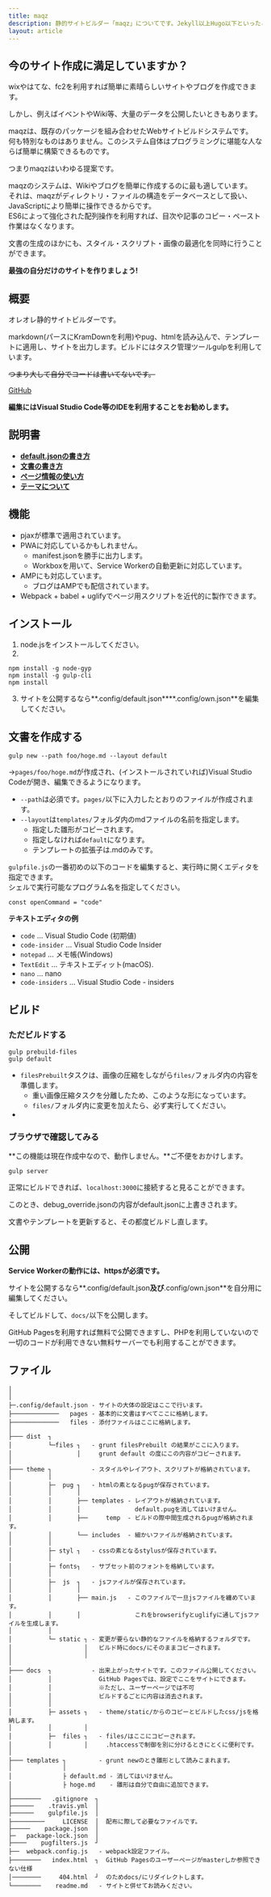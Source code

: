 ```yaml
---
title: maqz
description: 静的サイトビルダー「maqz」についてです。Jekyll以上Hugo以下といったところ。テーマの少なさが難点。
layout: article
---
```


## 今のサイト作成に満足していますか？

wixやはてな、fc2を利用すれば簡単に素晴らしいサイトやブログを作成できます。

しかし、例えばイベントやWiki等、大量のデータを公開したいときもあります。

maqzは、既存のパッケージを組み合わせたWebサイトビルドシステムです。  
何も特別なものはありません。このシステム自体はプログラミングに堪能な人ならば簡単に構築できるものです。  

つまりmaqzはいわゆる提案です。

maqzのシステムは、Wikiやブログを簡単に作成するのに最も適しています。  
それは、maqzがディレクトリ・ファイルの構造をデータベースとして扱い、JavaScriptにより簡単に操作できるからです。  
ES6によって強化された配列操作を利用すれば、目次や記事のコピー・ペースト作業はなくなります。

文書の生成のほかにも、スタイル・スクリプト・画像の最適化を同時に行うことができます。

**最強の自分だけのサイトを作りましょう!**

## 概要

オレオレ静的サイトビルダーです。

markdown(パースにKramDownを利用)やpug、htmlを読み込んで、テンプレートに適用し、サイトを出力します。ビルドにはタスク管理ツールgulpを利用しています。

~~つまり大して自分でコードは書いてないです。~~

[GitHub](https://github.com/tamaina/tamaina.github.io)

**編集にはVisual Studio Code等のIDEを利用することをお勧めします。**

## 説明書

- **[default.jsonの書き方](configulation)**
- **[文書の書き方](howtowrite)**
- **[ページ情報の使い方](pages)**
- **[テーマについて](theme)**

## 機能

- pjaxが標準で適用されています。
- PWAに対応しているかもしれません。
  * manifest.jsonを勝手に出力します。
  * Workboxを用いて、Service Workerの自動更新に対応しています。
- AMPにも対応しています。
  * ブログはAMPでも配信されています。
- Webpack + babel + uglifyでページ用スクリプトを近代的に製作できます。

## インストール

1. node.jsをインストールしてください。
2. 
```
npm install -g node-gyp
npm install -g gulp-cli
npm install
```

3. サイトを公開するなら**.config/default.json****.config/own.json**を編集してください。

## 文書を作成する

```
gulp new --path foo/hoge.md --layout default
```
→`pages/foo/hoge.md`が作成され、(インストールされていれば)Visual Studio Codeが開き、編集できるようになります。

- `--path`は必須です。`pages/`以下に入力したとおりのファイルが作成されます。
- `--layout`は`templates/`フォルダ内のmdファイルの名前を指定します。
  * 指定した雛形がコピーされます。
  * 指定しなければ`default`になります。
  * テンプレートの拡張子は.mdのみです。

`gulpfile.js`の一番初めの以下のコードを編集すると、実行時に開くエディタを指定できます。  
シェルで実行可能なプログラム名を指定してください。

```
const openCommand = "code"
```

**テキストエディタの例**

- `code` … Visual Studio Code (初期値)
- `code-insider` … Visual Studio Code Insider
- `notepad` … メモ帳(Windows)
- `TextEdit` … テキストエディット(macOS).
- `nano` … nano
- `code-insiders` … Visual Studio Code - insiders

## ビルド

### ただビルドする

```
gulp prebuild-files
gulp default
```

- `filesPrebuilt`タスクは、画像の圧縮をしながら`files/`フォルダ内の内容を準備します。
  * 重い画像圧縮タスクを分離したため、このような形になっています。
  * `files/`フォルダ内に変更を加えたら、必ず実行してください。
- 

### ブラウザで確認してみる

**この機能は現在作成中なので、動作しません。**ご不便をおかけします。

```
gulp server
```

正常にビルドできれば、`localhost:3000`に接続すると見ることができます。

このとき、debug_override.jsonの内容がdefault.jsonに上書きされます。

文書やテンプレートを更新すると、その都度ビルドし直します。

## 公開

**Service Workerの動作には、httpsが必須です。**

サイトを公開するなら**.config/default.json**及び**.config/own.json**を自分用に編集してください。

そしてビルドして、`docs/`以下を公開します。

GitHub Pagesを利用すれば無料で公開できますし、PHPを利用していないので一切のコードが利用できない無料サーバーでも利用することができます。

## ファイル

```
│ 
│
├─.config/default.json - サイトの大体の設定はここで行います。
├─────────────   pages - 基本的に文書はすべてここに格納します。
├─────────────   files - 添付ファイルはここに格納します。
│
├─── dist  ┐
│          └─files ┐   - grunt filesPrebuilt の結果がここに入ります。
│                  │     grunt default の度にこの内容がコピーされます。
│
├─── theme ┐           - スタイルやレイアウト、スクリプトが格納されています。
│          │
│          ├─  pug ┐   - htmlの素となるpugが保存されています。
│          │       │
│          │       ├── templates - レイアウトが格納されています。
│          │       │               default.pugを消してはいけません。
│          │       ├──     temp  - ビルドの際中間生成されるpugが格納されます。
│          │       └── includes  - 細かいファイルが格納されています。
│          │
│          ├─ styl ┐   - cssの素となるstylusが保存されています。
│          │
│          ├─ fonts┐   - サブセット前のフォントを格納しています。
│          │
│          ├─  js  ┐   - jsファイルが保存されています。
│          │       │
│          │       ├── main.js   - このファイルで一旦jsファイルを纏めています。
│          │       │               これをbrowserifyとuglifyに通してjsファイルを生成します。
│          │
│          └─ static ┐ - 変更が要らない静的なファイルを格納するフォルダです。
│                    │   ビルド時にdocs/にそのままコピーされます。
│                    │
│
├─── docs  ┐           - 出来上がったサイトです。このファイル公開してください。
│          │             GitHub Pagesでは、設定でここをサイトにできます。
│          │             ※ただし、ユーザーページでは不可
│          │             ビルドするごとに内容は消去されます。
│          │
│          ├─ assets ┐   - theme/static/からのコピーとビルドしたcss/jsを格納します。
│          │         │
│          ├─  files ┐   - files/はここにコピーされます。
│          │         │     .htaccessで制御を別に分けるときにとくに便利です。
│
├─── templates ┐         - grunt newのとき雛形として読みこまれます。
│              │
│              ├ default.md - 消してはいけません。
│              ├ hoge.md    - 雛形は自分で自由に追加できます。
│
├────────   .gitignore  ┐
├──────    .travis.yml  │
├──────    gulpfile.js  │
├─────────     LICENSE  │  配布に際して必要なファイルです。
├─────    package.json  │
├─   package-lock.json  │
├────    pugfilters.js  ┘
├──  webpack.config.js   - webpack設定ファイル。
├────────   index.html  ┐  GitHub Pagesのユーザーページがmasterしか参照できない仕様
│────────     404.html  ┘  のためdocs/にリダイレクトします。
└────────    readme.md   - サイトと併せてお読みください。
```
